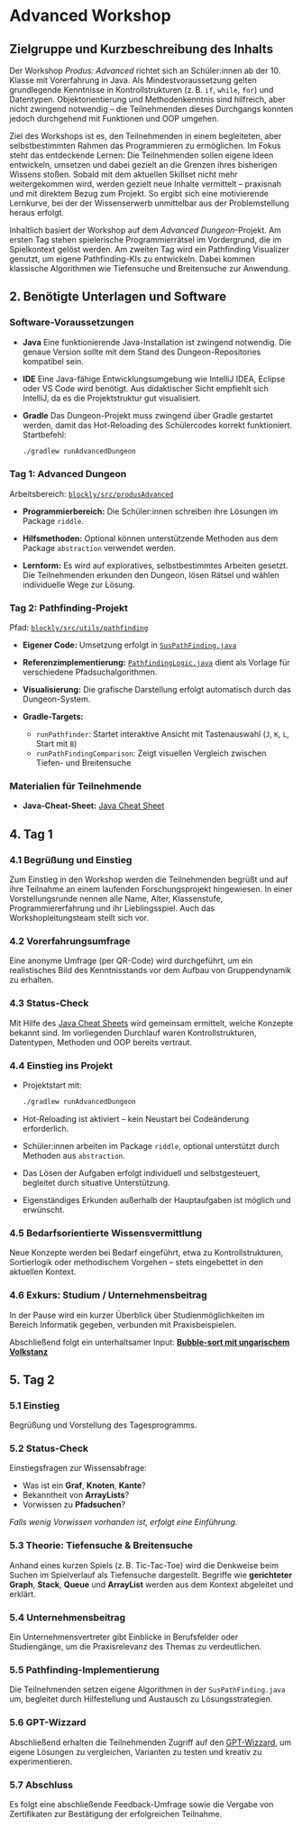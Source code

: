 # Advanced Workshop

## Zielgruppe und Kurzbeschreibung des Inhalts

Der Workshop *Produs: Advanced* richtet sich an Schüler\:innen ab der 10. Klasse mit Vorerfahrung in Java. Als Mindestvoraussetzung gelten grundlegende Kenntnisse in Kontrollstrukturen (z. B. `if`, `while`, `for`) und Datentypen. Objektorientierung und Methodenkenntnis sind hilfreich, aber nicht zwingend notwendig – die Teilnehmenden dieses Durchgangs konnten jedoch durchgehend mit Funktionen und OOP umgehen.

Ziel des Workshops ist es, den Teilnehmenden in einem begleiteten, aber selbstbestimmten Rahmen das Programmieren zu ermöglichen. Im Fokus steht das entdeckende Lernen: Die Teilnehmenden sollen eigene Ideen entwickeln, umsetzen und dabei gezielt an die Grenzen ihres bisherigen Wissens stoßen. Sobald mit dem aktuellen Skillset nicht mehr weitergekommen wird, werden gezielt neue Inhalte vermittelt – praxisnah und mit direktem Bezug zum Projekt. So ergibt sich eine motivierende Lernkurve, bei der der Wissenserwerb unmittelbar aus der Problemstellung heraus erfolgt.

Inhaltlich basiert der Workshop auf dem *Advanced Dungeon*-Projekt. Am ersten Tag stehen spielerische Programmierrätsel im Vordergrund, die im Spielkontext gelöst werden. Am zweiten Tag wird ein Pathfinding Visualizer genutzt, um eigene Pathfinding-KIs zu entwickeln. Dabei kommen klassische Algorithmen wie Tiefensuche und Breitensuche zur Anwendung.

## 2. Benötigte Unterlagen und Software

### Software-Voraussetzungen

* **Java**
  Eine funktionierende Java-Installation ist zwingend notwendig. Die genaue Version sollte mit dem Stand des Dungeon-Repositories kompatibel sein.

* **IDE**
  Eine Java-fähige Entwicklungsumgebung wie IntelliJ IDEA, Eclipse oder VS Code wird benötigt. Aus didaktischer Sicht empfiehlt sich IntelliJ, da es die Projektstruktur gut visualisiert.

* **Gradle**
  Das Dungeon-Projekt muss zwingend über Gradle gestartet werden, damit das Hot-Reloading des Schülercodes korrekt funktioniert. Startbefehl:

  ```bash
  ./gradlew runAdvancedDungeon
  ```
### Tag 1: Advanced Dungeon

Arbeitsbereich: [`blockly/src/produsAdvanced`](https://github.com/Dungeon-CampusMinden/Dungeon/tree/master/blockly/src/produsAdvanced)

* **Programmierbereich:**
  Die Schüler\:innen schreiben ihre Lösungen im Package `riddle`.

* **Hilfsmethoden:**
  Optional können unterstützende Methoden aus dem Package `abstraction` verwendet werden.

* **Lernform:**
  Es wird auf exploratives, selbstbestimmtes Arbeiten gesetzt. Die Teilnehmenden erkunden den Dungeon, lösen Rätsel und wählen individuelle Wege zur Lösung.

### Tag 2: Pathfinding-Projekt

Pfad: [`blockly/src/utils/pathfinding`](https://github.com/Dungeon-CampusMinden/Dungeon/tree/master/blockly/src/utils/pathfinding)

* **Eigener Code:**
  Umsetzung erfolgt in [`SusPathFinding.java`](https://github.com/Dungeon-CampusMinden/Dungeon/blob/master/blockly/src/utils/pathfinding/SusPathFinding.java)

* **Referenzimplementierung:**
  [`PathfindingLogic.java`](https://github.com/Dungeon-CampusMinden/Dungeon/blob/master/blockly/src/utils/pathfinding/PathfindingLogic.java) dient als Vorlage für verschiedene Pfadsuchalgorithmen.

* **Visualisierung:**
  Die grafische Darstellung erfolgt automatisch durch das Dungeon-System.

* **Gradle-Targets:**

  * `runPathfinder`: Startet interaktive Ansicht mit Tastenauswahl (`J`, `K`, `L`, Start mit `B`)
  * `runPathFindingComparison`: Zeigt visuellen Vergleich zwischen Tiefen- und Breitensuche

### Materialien für Teilnehmende

* **Java-Cheat-Sheet:**
  [Java Cheat Sheet](https://github.com/Dungeon-CampusMinden/Dungeon/blob/master/doc/produs_unterlagen/materials/java-cheat-sheet.md)

## 4. Tag 1

### 4.1 Begrüßung und Einstieg

Zum Einstieg in den Workshop werden die Teilnehmenden begrüßt und auf ihre Teilnahme an einem laufenden Forschungsprojekt hingewiesen.
In einer Vorstellungsrunde nennen alle Name, Alter, Klassenstufe, Programmiererfahrung und ihr Lieblingsspiel. Auch das Workshopleitungsteam stellt sich vor.

### 4.2 Vorerfahrungsumfrage

Eine anonyme Umfrage (per QR-Code) wird durchgeführt, um ein realistisches Bild des Kenntnisstands vor dem Aufbau von Gruppendynamik zu erhalten.

### 4.3 Status-Check

Mit Hilfe des [Java Cheat Sheets](https://github.com/Dungeon-CampusMinden/Dungeon/blob/master/doc/produs_unterlagen/materials/java-cheat-sheet.md) wird gemeinsam ermittelt, welche Konzepte bekannt sind. Im vorliegenden Durchlauf waren Kontrollstrukturen, Datentypen, Methoden und OOP bereits vertraut.

### 4.4 Einstieg ins Projekt

* Projektstart mit:

  ```bash
  ./gradlew runAdvancedDungeon
  ```

* Hot-Reloading ist aktiviert – kein Neustart bei Codeänderung erforderlich.

* Schüler\:innen arbeiten im Package `riddle`, optional unterstützt durch Methoden aus `abstraction`.

* Das Lösen der Aufgaben erfolgt individuell und selbstgesteuert, begleitet durch situative Unterstützung.

* Eigenständiges Erkunden außerhalb der Hauptaufgaben ist möglich und erwünscht.

### 4.5 Bedarfsorientierte Wissensvermittlung

Neue Konzepte werden bei Bedarf eingeführt, etwa zu Kontrollstrukturen, Sortierlogik oder methodischem Vorgehen – stets eingebettet in den aktuellen Kontext.

### 4.6 Exkurs: Studium / Unternehmensbeitrag

In der Pause wird ein kurzer Überblick über Studienmöglichkeiten im Bereich Informatik gegeben, verbunden mit Praxisbeispielen.

Abschließend folgt ein unterhaltsamer Input:
[**Bubble-sort mit ungarischem Volkstanz**](https://www.youtube.com/watch?v=Iv3vgjM8Pv4)

## 5. Tag 2

### 5.1 Einstieg

Begrüßung und Vorstellung des Tagesprogramms.

### 5.2 Status-Check

Einstiegsfragen zur Wissensabfrage:

* Was ist ein **Graf**, **Knoten**, **Kante**?
* Bekanntheit von **ArrayLists**?
* Vorwissen zu **Pfadsuchen**?

*Falls wenig Vorwissen vorhanden ist, erfolgt eine Einführung.*

### 5.3 Theorie: Tiefensuche & Breitensuche

Anhand eines kurzen Spiels (z. B. Tic-Tac-Toe) wird die Denkweise beim Suchen im Spielverlauf als Tiefensuche dargestellt.
Begriffe wie **gerichteter Graph**, **Stack**, **Queue** und **ArrayList** werden aus dem Kontext abgeleitet und erklärt.

### 5.4 Unternehmensbeitrag

Ein Unternehmensvertreter gibt Einblicke in Berufsfelder oder Studiengänge, um die Praxisrelevanz des Themas zu verdeutlichen.

### 5.5 Pathfinding-Implementierung

Die Teilnehmenden setzen eigene Algorithmen in der `SusPathFinding.java` um, begleitet durch Hilfestellung und Austausch zu Lösungsstrategien.

### 5.6 GPT-Wizzard

Abschließend erhalten die Teilnehmenden Zugriff auf den [GPT-Wizzard](https://gandalf.lakera.ai/do-not-tell), um eigene Lösungen zu vergleichen, Varianten zu testen und kreativ zu experimentieren.

### 5.7 Abschluss

Es folgt eine abschließende Feedback-Umfrage sowie die Vergabe von Zertifikaten zur Bestätigung der erfolgreichen Teilnahme.

